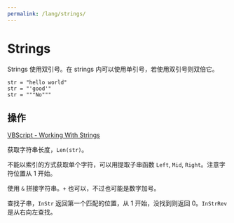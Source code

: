 ```yaml
---
permalink: /lang/strings/
---
```


# Strings

Strings 使用双引号。在 strings 内可以使用单引号，若使用双引号则双倍它。

```vbs
str = "hello world"
str = "'good'"
str = """No"""
```

## 操作

[VBScript - Working With Strings](https://support.smartbear.com/testcomplete/docs/scripting/working-with/strings/vbscript.html)

获取字符串长度，`Len(str)`。

不能以索引的方式获取单个字符，可以用提取子串函数 `Left`, `Mid`, `Right`。注意字符位置从 1 开始。

使用 `&` 拼接字符串。`+` 也可以，不过也可能是数字加号。

查找子串，`InStr` 返回第一个匹配的位置，从 1 开始，没找到则返回 0。`InStrRev` 是从右向左查找。

